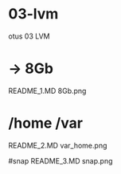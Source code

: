 # 03-lvm
otus 03 LVM

# -> 8Gb
README_1.MD
8Gb.png

# /home /var
README_2.MD
var_home.png

#snap
README_3.MD
snap.png
